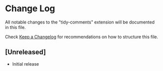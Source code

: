# Change Log

All notable changes to the "tidy-comments" extension will be documented in this file.

Check [Keep a Changelog](http://keepachangelog.com/) for recommendations on how to structure this file.

## [Unreleased]

- Initial release